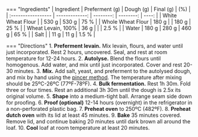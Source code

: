 === "Ingredients"
    | Ingredient         | Preferment (g) | Dough (g) | Final (g) |   (%) |
    | :----------------- | -------------: | --------: | --------: | ----: |
    | White Wheat Flour  |                |     530 g |     530 g |  75 % |
    | Whole Wheat Flour  |          180 g |           |     180 g |  25 % |
    | Wheat Levain, 100% |           36 g |           |           | 2.5 % |
    | Water              |          180 g |     280 g |     460 g |  65 % |
    | Salt               |                |      11 g |      11 g | 1.5 % |

=== "Directions"
    1. **Preferment levain.** Mix levain, flours, and water until just incorporated. Rest 2 hours, uncovered. Seal, and rest at room temperature for 12-24 hours.
    2. **Autolyse.** Blend the flours until homogenous. Add water, and mix until just incorporated. Cover and rest 20-30 minutes.
    3. **Mix.** Add salt, yeast, and preferment to the autolysed dough, and mix by hand using the [pincer method](https://www.youtube.com/watch?v=HoY7CPw0E1s). The temperature after mixing should be 25ºC-26ºC (77ºF-78ºF).
    4. **Bulk fermentation.** Rest 1h 30m. Fold three or four times. Rest an additional 3h 30m until the dough is 2.5x its original volume.
    5. **Shape** into a medium-tight ball. Arrange seam side down for proofing.
    6. **Proof (optional)** 12-14 hours (overnight) in the refrigerator in a non-perforated plastic bag.
    7. **Preheat oven** to 250ºC (482ºF).
    8. **Preheat dutch oven** with its lid at least 45 minutes.
    9. **Bake** 35 minutes covered. Remove lid, and continue baking 20 minutes until dark brown all around the loaf.
    10. **Cool** loaf at room temperature at least 20 minutes.

[^1]:
    Mann, Floyd, Jeff Miller, David Snyder, and Eric Hanner.
    ["25 percent whole wheat bread."](https://www.thefreshloaf.com/handbook/25-percent-whole-wheat-bread) _The Fresh Loaf._ 24 June 2011.
